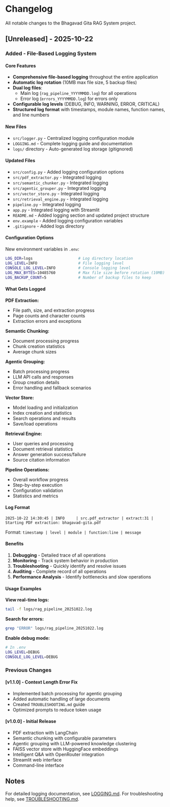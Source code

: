 # Changelog

All notable changes to the Bhagavad Gita RAG System project.

## [Unreleased] - 2025-10-22

### Added - File-Based Logging System

#### Core Features
- **Comprehensive file-based logging** throughout the entire application
- **Automatic log rotation** (10MB max file size, 5 backup files)
- **Dual log files**: 
  - Main log (`rag_pipeline_YYYYMMDD.log`) for all operations
  - Error log (`errors_YYYYMMDD.log`) for errors only
- **Configurable log levels** (DEBUG, INFO, WARNING, ERROR, CRITICAL)
- **Structured log format** with timestamps, module names, function names, and line numbers

#### New Files
- `src/logger.py` - Centralized logging configuration module
- `LOGGING.md` - Complete logging guide and documentation
- `logs/` directory - Auto-generated log storage (gitignored)

#### Updated Files
- `src/config.py` - Added logging configuration options
- `src/pdf_extractor.py` - Integrated logging
- `src/semantic_chunker.py` - Integrated logging
- `src/agentic_grouper.py` - Integrated logging
- `src/vector_store.py` - Integrated logging
- `src/retrieval_engine.py` - Integrated logging
- `pipeline.py` - Integrated logging
- `app.py` - Integrated logging with Streamlit
- `README.md` - Added logging section and updated project structure
- `env.example` - Added logging configuration variables
- `.gitignore` - Added logs directory

#### Configuration Options

New environment variables in `.env`:

```bash
LOG_DIR=logs                    # Log directory location
LOG_LEVEL=INFO                  # File logging level
CONSOLE_LOG_LEVEL=INFO          # Console logging level
LOG_MAX_BYTES=10485760          # Max file size before rotation (10MB)
LOG_BACKUP_COUNT=5              # Number of backup files to keep
```

#### What Gets Logged

**PDF Extraction:**
- File path, size, and extraction progress
- Page counts and character counts
- Extraction errors and exceptions

**Semantic Chunking:**
- Document processing progress
- Chunk creation statistics
- Average chunk sizes

**Agentic Grouping:**
- Batch processing progress
- LLM API calls and responses
- Group creation details
- Error handling and fallback scenarios

**Vector Store:**
- Model loading and initialization
- Index creation and statistics
- Search operations and results
- Save/load operations

**Retrieval Engine:**
- User queries and processing
- Document retrieval statistics
- Answer generation success/failure
- Source citation information

**Pipeline Operations:**
- Overall workflow progress
- Step-by-step execution
- Configuration validation
- Statistics and metrics

#### Log Format

```
2025-10-22 14:30:45 | INFO     | src.pdf_extractor | extract:31 | Starting PDF extraction: bhagavad-gita.pdf
```

Format: `timestamp | level | module | function:line | message`

#### Benefits

1. **Debugging** - Detailed trace of all operations
2. **Monitoring** - Track system behavior in production
3. **Troubleshooting** - Quickly identify and resolve issues
4. **Auditing** - Complete record of all operations
5. **Performance Analysis** - Identify bottlenecks and slow operations

#### Usage Examples

**View real-time logs:**
```bash
tail -f logs/rag_pipeline_20251022.log
```

**Search for errors:**
```bash
grep "ERROR" logs/rag_pipeline_20251022.log
```

**Enable debug mode:**
```bash
# In .env
LOG_LEVEL=DEBUG
CONSOLE_LOG_LEVEL=DEBUG
```

### Previous Changes

#### [v1.1.0] - Context Length Error Fix
- Implemented batch processing for agentic grouping
- Added automatic handling of large documents
- Created `TROUBLESHOOTING.md` guide
- Optimized prompts to reduce token usage

#### [v1.0.0] - Initial Release
- PDF extraction with LangChain
- Semantic chunking with configurable parameters
- Agentic grouping with LLM-powered knowledge clustering
- FAISS vector store with HuggingFace embeddings
- Intelligent Q&A with OpenRouter integration
- Streamlit web interface
- Command-line interface

## Notes

For detailed logging documentation, see [LOGGING.md](LOGGING.md).
For troubleshooting help, see [TROUBLESHOOTING.md](TROUBLESHOOTING.md).

